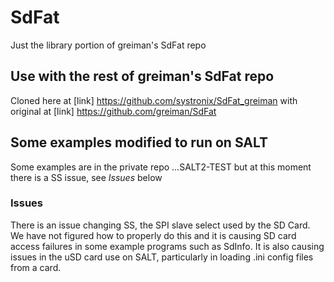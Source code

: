 # SdFat
Just the library portion of greiman's SdFat repo

## Use with the rest of greiman's SdFat repo
Cloned here at [link] https://github.com/systronix/SdFat_greiman
with original at [link] https://github.com/greiman/SdFat

## Some examples modified to run on SALT
Some examples are in the private repo ...SALT2-TEST but at this moment there is a SS issue, see *Issues* below

### Issues
There is an issue changing SS, the SPI slave select used by the SD Card. We have not figured how to properly do this and it is causing SD card access failures in some example programs such as SdInfo. It is also causing issues in the uSD card use on SALT, particularly in loading .ini config files from a card.
